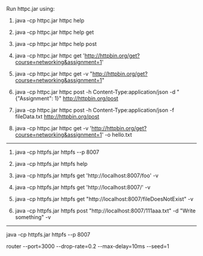 Run httpc.jar using:

1. java -cp httpc.jar httpc help

2. java -cp httpc.jar httpc help get

3. java -cp httpc.jar httpc help post

4. java -cp httpc.jar httpc get 'http://httpbin.org/get?course=networking&assignment=1'

5. java -cp httpc.jar httpc get -v "http://httpbin.org/get?course=networking&assignment=1"

6. java -cp httpc.jar httpc post -h Content-Type:application/json -d "{\"Assignment\": 1}" http://httpbin.org/post

7. java -cp httpc.jar httpc post -h Content-Type:application/json -f fileData.txt http://httpbin.org/post

8. java -cp httpc.jar httpc get -v 'http://httpbin.org/get?course=networking&assignment=1' -o hello.txt

---------------------

1. java -cp httpfs.jar httpfs --p 8007

2. java -cp httpfs.jar httpfs help

3. java -cp httpfs.jar httpfs get 'http://localhost:8007/foo' -v

4. java -cp httpfs.jar httpfs get 'http://localhost:8007/' -v

5. java -cp httpfs.jar httpfs get "http://localhost:8007/fileDoesNotExist" -v

6. java -cp httpfs.jar httpfs post "http://localhost:8007/111aaa.txt" -d "Write something" -v

---------------------

java -cp httpfs.jar httpfs --p 8007

router --port=3000 --drop-rate=0.2 --max-delay=10ms --seed=1

